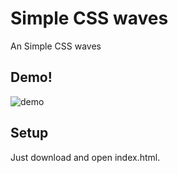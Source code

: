 # Simple CSS waves 

An Simple CSS waves 

## Demo!
![demo](https://user-images.githubusercontent.com/89697654/196706407-81dcaa7b-3d74-4454-a932-2f5b511cd842.gif)

## Setup
Just download and open index.html.
